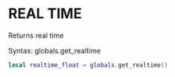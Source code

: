 # REAL TIME

Returns real time

Syntax:	globals.get_realtime

```lua
local realtime_float = globals.get_realtime()
```
